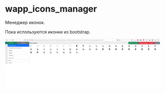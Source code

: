 # wapp_icons_manager

Менеджер иконок.

Пока используются иконки из bootstrap.

![](screenshots/2022-12-16_19-43.png)